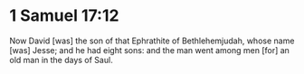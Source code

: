 # 1 Samuel 17:12

Now David [was] the son of that Ephrathite of Bethlehemjudah, whose name [was] Jesse; and he had eight sons: and the man went among men [for] an old man in the days of Saul.